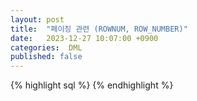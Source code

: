 ```yaml
---
layout: post
title:  "페이징 관련 (ROWNUM, ROW_NUMBER)"
date:   2023-12-27 10:07:00 +0900
categories:  DML
published: false
---
```


{% highlight sql %}
{% endhighlight %}